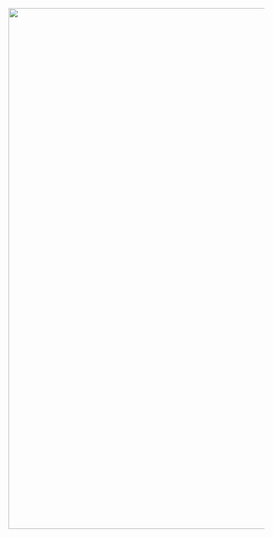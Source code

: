 

<a href="https://github.com/6rz6/AI-Directory-2024/wiki/AI-Directory-2024-%F0%9F%A4%96-rzAI"><img src="https://github.com/6rz6/AI-Directory-2024/assets/102882394/a37785a9-59ff-45a2-bec6-caeb3175e10b" width="1280" height="1024"></a>
